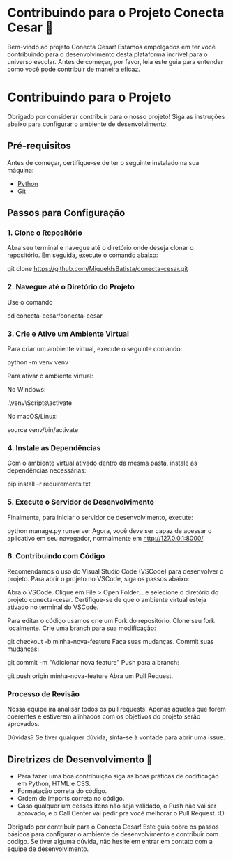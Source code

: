 # Contribuindo para o Projeto Conecta Cesar 🤝

Bem-vindo ao projeto Conecta Cesar! Estamos empolgados em ter você contribuindo para o desenvolvimento desta plataforma incrível para o universo escolar. Antes de começar, por favor, leia este guia para entender como você pode contribuir de maneira eficaz.

# Contribuindo para o Projeto

Obrigado por considerar contribuir para o nosso projeto! Siga as instruções abaixo para configurar o ambiente de desenvolvimento.

## Pré-requisitos

Antes de começar, certifique-se de ter o seguinte instalado na sua máquina:

- [Python](https://www.python.org/downloads/)
- [Git](https://git-scm.com/downloads)

## Passos para Configuração

### 1. Clone o Repositório

Abra seu terminal e navegue até o diretório onde deseja clonar o repositório. Em seguida, execute o comando abaixo:

git clone https://github.com/MigueldsBatista/conecta-cesar.git

### 2. Navegue até o Diretório do Projeto
Use o comando

cd conecta-cesar/conecta-cesar

### 3. Crie e Ative um Ambiente Virtual
Para criar um ambiente virtual, execute o seguinte comando:

python -m venv venv

Para ativar o ambiente virtual:

No Windows:

.\venv\Scripts\activate

No macOS/Linux:

source venv/bin/activate

### 4. Instale as Dependências
Com o ambiente virtual ativado dentro da mesma pasta, instale as dependências necessárias:

pip install -r requirements.txt

### 5. Execute o Servidor de Desenvolvimento
Finalmente, para iniciar o servidor de desenvolvimento, execute:

python manage.py runserver
Agora, você deve ser capaz de acessar o aplicativo em seu navegador, normalmente em http://127.0.0.1:8000/.

### 6. Contribuindo com Código

Recomendamos o uso do Visual Studio Code (VSCode) para desenvolver o projeto. Para abrir o projeto no VSCode, siga os passos abaixo:

Abra o VSCode.
Clique em File > Open Folder... e selecione o diretório do projeto conecta-cesar.
Certifique-se de que o ambiente virtual esteja ativado no terminal do VSCode.

Para editar o código usamos
crie um Fork do repositório.
Clone seu fork localmente.
Crie uma branch para sua modificação:

git checkout -b minha-nova-feature
Faça suas mudanças.
Commit suas mudanças:

git commit -m "Adicionar nova feature"
Push para a branch:

git push origin minha-nova-feature
Abra um Pull Request.

### Processo de Revisão
Nossa equipe irá analisar todos os pull requests. Apenas aqueles que forem coerentes e estiverem alinhados com os objetivos do projeto serão aprovados.

Dúvidas?
Se tiver qualquer dúvida, sinta-se à vontade para abrir uma issue.




## Diretrizes de Desenvolvimento 🤔

  - Para fazer uma boa contribuição siga as boas práticas de codificação em Python, HTML e CSS.
  - Formatação correta do código.
  - Ordem de imports correta no código.
  - Caso qualquer um desses itens não seja validado, o Push não vai ser aprovado, e o Call Center vai pedir pra você melhorar o Pull Request. :D



Obrigado por contribuir para o Conecta Cesar! Este guia cobre os passos básicos para configurar o ambiente de desenvolvimento e contribuir com código. Se tiver alguma dúvida, não hesite em entrar em contato com a equipe de desenvolvimento.
